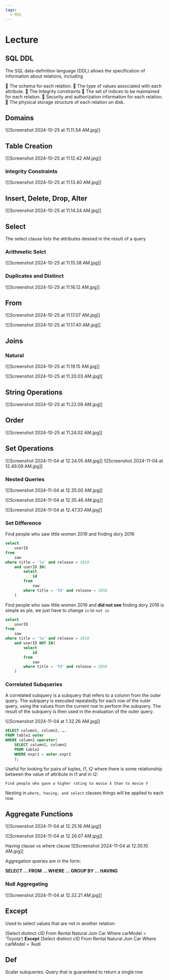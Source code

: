 ```yaml
---
tags:
  - PDS
---
```

# Lecture

## SQL DDL

The SQL data-definition language (DDL) allows the specification of
information about relations, including

 The schema for each relation.
 The type of values associated with each attribute.
 The Integrity constraints
 The set of indices to be maintained for each relation.
 Security and authorization information for each relation.
 The physical storage structure of each relation on disk.

## Domains
![[Screenshot 2024-10-25 at 11.11.54 AM.jpg]]

## Table Creation
![[Screenshot 2024-10-25 at 11.12.42 AM.jpg]]

### Integrity Constraints
![[Screenshot 2024-10-25 at 11.13.40 AM.jpg]]

## Insert, Delete, Drop, Alter 

![[Screenshot 2024-10-25 at 11.14.24 AM.jpg]]

## Select

The select clause lists the attributes desired in the result of a query

### Arithmetic Selct
![[Screenshot 2024-10-25 at 11.15.38 AM.jpg]]

### Duplicates and Distinct
![[Screenshot 2024-10-25 at 11.16.12 AM.jpg]]

## From
![[Screenshot 2024-10-25 at 11.17.07 AM.jpg]]

![[Screenshot 2024-10-25 at 11.17.40 AM.jpg]]

## Joins

### Natural

![[Screenshot 2024-10-25 at 11.19.15 AM.jpg]]

![[Screenshot 2024-10-25 at 11.20.03 AM.jpg]]

## String Operations
![[Screenshot 2024-10-25 at 11.22.09 AM.jpg]]

## Order
![[Screenshot 2024-10-25 at 11.24.02 AM.jpg]]
## Set Operations

![[Screenshot 2024-11-04 at 12.24.05 AM.jpg]]
![[Screenshot 2024-11-04 at 12.49.09 AM.jpg]]
### Nested Queries

![[Screenshot 2024-11-04 at 12.35.00 AM.jpg]]

![[Screenshot 2024-11-04 at 12.35.46 AM.jpg]]

![[Screenshot 2024-11-04 at 12.47.33 AM.jpg]]

### Set Difference

Find people who saw little women 2019 and finding dory 2016

```sql
select 
	userID
from
	saw
where title = 'lw' and release = 2019
	and userID IN(
		select
			id
		from
			saw
		where title = 'fd' and release = 2016
	)
```

Find people who saw little women 2019 and **did not see** finding dory 2016 is simple as pie, we just have to change `in` to `not in` 
```sql
select 
	userID
from
	saw
where title = 'lw' and release = 2019
	and userID NOT IN(
		select
			id
		from
			saw
		where title = 'fd' and release = 2016
	)
```

### Correlated Subqueries

A correlated subquery is a subquery that refers to a column from the outer query. The subquery is executed repeatedly for each row of the outer query, using the values from the current row to perform the subquery. The result of the subquery is then used in the evaluation of the outer query.

![[Screenshot 2024-11-04 at 1.32.26 AM.jpg]]

```sql
SELECT column1, column2, ….
FROM table1 outer
WHERE column1 operator(
	SELECT column1, column2
	FROM table2
	WHERE expr1 = outer.expr2
	);
```

Useful for looking for pairs of tuples, t1, t2 where there is some relationship between the value of attribute in t1 and in t2:

`Find people who gave a higher rating to movie X than to movie Y`

Nesting in `where, having, and select` clauses things will be applied to each row.


## Aggregate Functions

![[Screenshot 2024-11-04 at 12.25.16 AM.jpg]]

![[Screenshot 2024-11-04 at 12.26.07 AM.jpg]]

Having clause vs where clause
![[Screenshot 2024-11-04 at 12.30.10 AM.jpg]]

Aggregation queries are in the form:

**SELECT ... FROM ... WHERE ... GROUP BY ... HAVING**
### Null Aggregating

![[Screenshot 2024-11-04 at 12.32.21 AM.jpg]]

## Except

Used to select values that are not in another relation:

(Select distinct cID From Rental Natural Join Car Where carModel = ‘Toyota’) 
**Except** 
	(Select distinct cID From Rental Natural Join Car Where carModel = ‘Audi

## Def
Scalar subqueries: Query that is guaranteed to return a single row